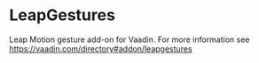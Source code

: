 LeapGestures
============

Leap Motion gesture add-on for Vaadin.
For more information see https://vaadin.com/directory#addon/leapgestures
